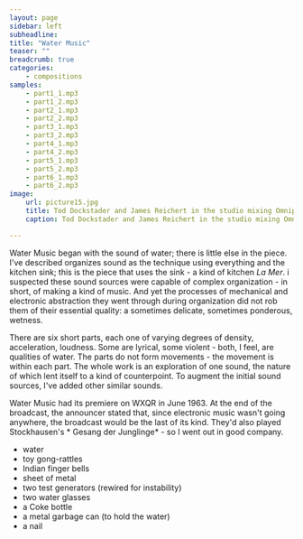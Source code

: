 ```yaml
---
layout: page
sidebar: left
subheadline: 
title: "Water Music"
teaser: ""
breadcrumb: true
categories:
    - compositions
samples:
    - part1_1.mp3
    - part1_2.mp3
    - part2_1.mp3
    - part2_2.mp3
    - part3_1.mp3
    - part3_2.mp3
    - part4_1.mp3
    - part4_2.mp3
    - part5_1.mp3
    - part5_2.mp3
    - part6_1.mp3
    - part6_2.mp3
image:
    url: picture15.jpg
    title: Tod Dockstader and James Reichert in the studio mixing Omniphony
    caption: Tod Dockstader and James Reichert in the studio mixing Omniphony

---
```


Water Music began with the sound of water; there is little else in the piece. I've described organizes sound as the technique using everything and the kitchen sink; this is the piece that uses the sink - a kind of kitchen *La Mer*. i suspected these sound sources were capable of complex organization - in short, of making a kind of music. And yet the processes of mechanical and electronic abstraction they went through during organization did not rob them of their essential quality: a sometimes delicate, sometimes ponderous, wetness.

There are six short parts, each one of varying degrees of density, acceleration, loudness. Some are lyrical, some violent - both, I feel, are qualities of water. The parts do not form movements - the movement is within each part. The whole work is an exploration of one sound, the nature of which lent itself to a kind of counterpoint. To augment the initial sound sources, I've added other similar sounds.

Water Music had its premiere on WXQR in June 1963. At the end of the broadcast, the announcer stated that, since electronic music wasn't going anywhere, the broadcast would be the last of its kind. They'd also played Stockhausen's * Gesang der Junglinge* - so I went out in good company.

 - water
 - toy gong-rattles
 - Indian finger bells
 - sheet of metal
 - two test generators (rewired for instability)
 - two water glasses
 - a Coke bottle
 - a metal garbage can (to hold the water)
 - a nail
